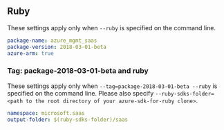 ## Ruby

These settings apply only when `--ruby` is specified on the command line.

```yaml
package-name: azure_mgmt_saas
package-version: 2018-03-01-beta
azure-arm: true
```

### Tag: package-2018-03-01-beta and ruby

These settings apply only when `--tag=package-2018-03-01-beta --ruby` is specified on the command line.
Please also specify `--ruby-sdks-folder=<path to the root directory of your azure-sdk-for-ruby clone>`.

```yaml $(tag) == 'package-2018-03-01-beta' && $(ruby)
namespace: microsoft.saas
output-folder: $(ruby-sdks-folder)/saas
```
